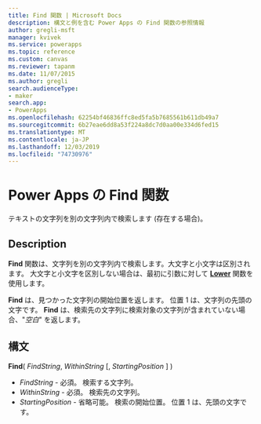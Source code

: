 ```yaml
---
title: Find 関数 | Microsoft Docs
description: 構文と例を含む Power Apps の Find 関数の参照情報
author: gregli-msft
manager: kvivek
ms.service: powerapps
ms.topic: reference
ms.custom: canvas
ms.reviewer: tapanm
ms.date: 11/07/2015
ms.author: gregli
search.audienceType:
- maker
search.app:
- PowerApps
ms.openlocfilehash: 62254bf46836ffc8ed5fa5b7685561b611db49a7
ms.sourcegitcommit: 6b27eae6dd8a53f224a8dc7d0aa00e334d6fed15
ms.translationtype: MT
ms.contentlocale: ja-JP
ms.lasthandoff: 12/03/2019
ms.locfileid: "74730976"
---
```

# <a name="find-function-in-power-apps"></a>Power Apps の Find 関数
テキストの文字列を別の文字列内で検索します (存在する場合)。

## <a name="description"></a>Description
**Find** 関数は、文字列を別の文字列内で検索します。大文字と小文字は区別されます。 大文字と小文字を区別しない場合は、最初に引数に対して **[Lower](function-lower-upper-proper.md)** 関数を使用します。

**Find** は、見つかった文字列の開始位置を返します。  位置 1 は、文字列の先頭の文字です。 **Find** は、検索先の文字列に検索対象の文字列が含まれていない場合、"*空白*" を返します。

## <a name="syntax"></a>構文
**Find**( *FindString*, *WithinString* [, *StartingPosition* ] )

* *FindString* - 必須。  検索する文字列。
* *WithinString* - 必須。  検索先の文字列。
* *StartingPosition* - 省略可能。  検索の開始位置。  位置 1 は、先頭の文字です。

